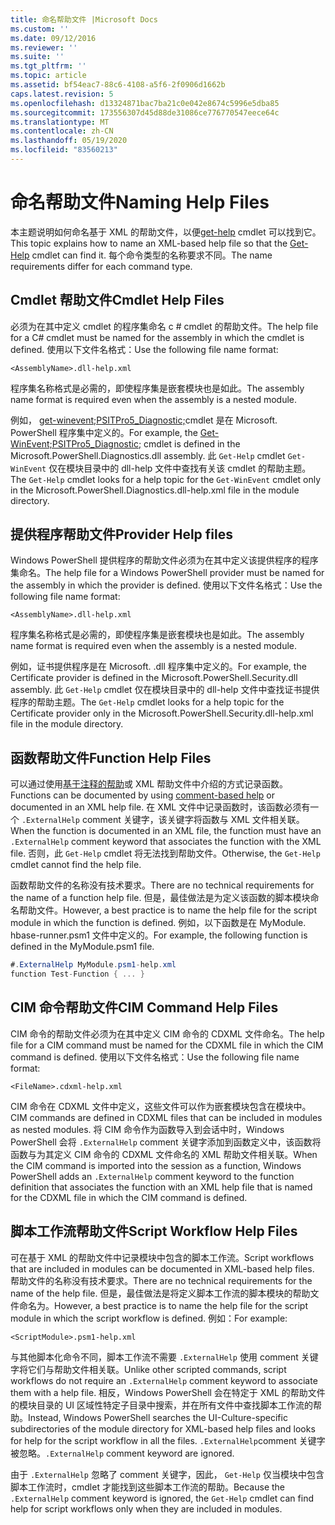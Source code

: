 ```yaml
---
title: 命名帮助文件 |Microsoft Docs
ms.custom: ''
ms.date: 09/12/2016
ms.reviewer: ''
ms.suite: ''
ms.tgt_pltfrm: ''
ms.topic: article
ms.assetid: bf54eac7-88c6-4108-a5f6-2f0906d1662b
caps.latest.revision: 5
ms.openlocfilehash: d13324871bac7ba21c0e042e8674c5996e5dba85
ms.sourcegitcommit: 173556307d45d88de31086ce776770547eece64c
ms.translationtype: MT
ms.contentlocale: zh-CN
ms.lasthandoff: 05/19/2020
ms.locfileid: "83560213"
---
```

# <a name="naming-help-files"></a><span data-ttu-id="67b13-102">命名帮助文件</span><span class="sxs-lookup"><span data-stu-id="67b13-102">Naming Help Files</span></span>

<span data-ttu-id="67b13-103">本主题说明如何命名基于 XML 的帮助文件，以便[get-help](/powershell/module/Microsoft.PowerShell.Core/Get-Help) cmdlet 可以找到它。</span><span class="sxs-lookup"><span data-stu-id="67b13-103">This topic explains how to name an XML-based help file so that the [Get-Help](/powershell/module/Microsoft.PowerShell.Core/Get-Help) cmdlet can find it.</span></span> <span data-ttu-id="67b13-104">每个命令类型的名称要求不同。</span><span class="sxs-lookup"><span data-stu-id="67b13-104">The name requirements differ for each command type.</span></span>

## <a name="cmdlet-help-files"></a><span data-ttu-id="67b13-105">Cmdlet 帮助文件</span><span class="sxs-lookup"><span data-stu-id="67b13-105">Cmdlet Help Files</span></span>

<span data-ttu-id="67b13-106">必须为在其中定义 cmdlet 的程序集命名 c # cmdlet 的帮助文件。</span><span class="sxs-lookup"><span data-stu-id="67b13-106">The help file for a C# cmdlet must be named for the assembly in which the cmdlet is defined.</span></span> <span data-ttu-id="67b13-107">使用以下文件名格式：</span><span class="sxs-lookup"><span data-stu-id="67b13-107">Use the following file name format:</span></span>

```
<AssemblyName>.dll-help.xml
```

<span data-ttu-id="67b13-108">程序集名称格式是必需的，即使程序集是嵌套模块也是如此。</span><span class="sxs-lookup"><span data-stu-id="67b13-108">The assembly name format is required even when the assembly is a nested module.</span></span>

<span data-ttu-id="67b13-109">例如， [get-winevent;PSITPro5_Diagnostic;](/powershell/module/Microsoft.PowerShell.Diagnostics/Get-WinEvent)cmdlet 是在 Microsoft. PowerShell 程序集中定义的。</span><span class="sxs-lookup"><span data-stu-id="67b13-109">For example, the [Get-WinEvent;PSITPro5_Diagnostic;](/powershell/module/Microsoft.PowerShell.Diagnostics/Get-WinEvent) cmdlet is defined in the Microsoft.PowerShell.Diagnostics.dll assembly.</span></span> <span data-ttu-id="67b13-110">此 `Get-Help` cmdlet `Get-WinEvent` 仅在模块目录中的 dll-help 文件中查找有关该 cmdlet 的帮助主题。</span><span class="sxs-lookup"><span data-stu-id="67b13-110">The `Get-Help` cmdlet looks for a help topic for the `Get-WinEvent` cmdlet only in the Microsoft.PowerShell.Diagnostics.dll-help.xml file in the module directory.</span></span>

## <a name="provider-help-files"></a><span data-ttu-id="67b13-111">提供程序帮助文件</span><span class="sxs-lookup"><span data-stu-id="67b13-111">Provider Help files</span></span>

<span data-ttu-id="67b13-112">Windows PowerShell 提供程序的帮助文件必须为在其中定义该提供程序的程序集命名。</span><span class="sxs-lookup"><span data-stu-id="67b13-112">The help file for a Windows PowerShell provider must be named for the assembly in which the provider is defined.</span></span> <span data-ttu-id="67b13-113">使用以下文件名格式：</span><span class="sxs-lookup"><span data-stu-id="67b13-113">Use the following file name format:</span></span>

```
<AssemblyName>.dll-help.xml
```

<span data-ttu-id="67b13-114">程序集名称格式是必需的，即使程序集是嵌套模块也是如此。</span><span class="sxs-lookup"><span data-stu-id="67b13-114">The assembly name format is required even when the assembly is a nested module.</span></span>

<span data-ttu-id="67b13-115">例如，证书提供程序是在 Microsoft. .dll 程序集中定义的。</span><span class="sxs-lookup"><span data-stu-id="67b13-115">For example, the Certificate provider is defined in the Microsoft.PowerShell.Security.dll assembly.</span></span> <span data-ttu-id="67b13-116">此 `Get-Help` cmdlet 仅在模块目录中的 dll-help 文件中查找证书提供程序的帮助主题。</span><span class="sxs-lookup"><span data-stu-id="67b13-116">The `Get-Help` cmdlet looks for a help topic for the Certificate provider only in the Microsoft.PowerShell.Security.dll-help.xml file in the module directory.</span></span>

## <a name="function-help-files"></a><span data-ttu-id="67b13-117">函数帮助文件</span><span class="sxs-lookup"><span data-stu-id="67b13-117">Function Help Files</span></span>

<span data-ttu-id="67b13-118">可以通过使用[基于注释的帮助](/powershell/module/microsoft.powershell.core/about/about_comment_based_help)或 XML 帮助文件中介绍的方式记录函数。</span><span class="sxs-lookup"><span data-stu-id="67b13-118">Functions can be documented by using [comment-based help](/powershell/module/microsoft.powershell.core/about/about_comment_based_help) or documented in an XML help file.</span></span> <span data-ttu-id="67b13-119">在 XML 文件中记录函数时，该函数必须有一个 `.ExternalHelp` comment 关键字，该关键字将函数与 XML 文件相关联。</span><span class="sxs-lookup"><span data-stu-id="67b13-119">When the function is documented in an XML file, the function must have an `.ExternalHelp` comment keyword that associates the function with the XML file.</span></span> <span data-ttu-id="67b13-120">否则，此 `Get-Help` cmdlet 将无法找到帮助文件。</span><span class="sxs-lookup"><span data-stu-id="67b13-120">Otherwise, the `Get-Help` cmdlet cannot find the help file.</span></span>

<span data-ttu-id="67b13-121">函数帮助文件的名称没有技术要求。</span><span class="sxs-lookup"><span data-stu-id="67b13-121">There are no technical requirements for the name of a function help file.</span></span> <span data-ttu-id="67b13-122">但是，最佳做法是为定义该函数的脚本模块命名帮助文件。</span><span class="sxs-lookup"><span data-stu-id="67b13-122">However, a best practice is to name the help file for the script module in which the function is defined.</span></span> <span data-ttu-id="67b13-123">例如，以下函数是在 MyModule. hbase-runner.psm1 文件中定义的。</span><span class="sxs-lookup"><span data-stu-id="67b13-123">For example, the following function is defined in the MyModule.psm1 file.</span></span>

```csharp
#.ExternalHelp MyModule.psm1-help.xml
function Test-Function { ... }
```

## <a name="cim-command-help-files"></a><span data-ttu-id="67b13-124">CIM 命令帮助文件</span><span class="sxs-lookup"><span data-stu-id="67b13-124">CIM Command Help Files</span></span>

<span data-ttu-id="67b13-125">CIM 命令的帮助文件必须为在其中定义 CIM 命令的 CDXML 文件命名。</span><span class="sxs-lookup"><span data-stu-id="67b13-125">The help file for a CIM command must be named for the CDXML file in which the CIM command is defined.</span></span> <span data-ttu-id="67b13-126">使用以下文件名格式：</span><span class="sxs-lookup"><span data-stu-id="67b13-126">Use the following file name format:</span></span>

```
<FileName>.cdxml-help.xml
```

<span data-ttu-id="67b13-127">CIM 命令在 CDXML 文件中定义，这些文件可以作为嵌套模块包含在模块中。</span><span class="sxs-lookup"><span data-stu-id="67b13-127">CIM commands are defined in CDXML files that can be included in modules as nested modules.</span></span> <span data-ttu-id="67b13-128">将 CIM 命令作为函数导入到会话中时，Windows PowerShell 会将 `.ExternalHelp` comment 关键字添加到函数定义中，该函数将函数与为其定义 CIM 命令的 CDXML 文件命名的 XML 帮助文件相关联。</span><span class="sxs-lookup"><span data-stu-id="67b13-128">When the CIM command is imported into the session as a function, Windows PowerShell adds an `.ExternalHelp` comment keyword to the function definition that associates the function with an XML help file that is named for the CDXML file in which the CIM command is defined.</span></span>

## <a name="script-workflow-help-files"></a><span data-ttu-id="67b13-129">脚本工作流帮助文件</span><span class="sxs-lookup"><span data-stu-id="67b13-129">Script Workflow Help Files</span></span>

<span data-ttu-id="67b13-130">可在基于 XML 的帮助文件中记录模块中包含的脚本工作流。</span><span class="sxs-lookup"><span data-stu-id="67b13-130">Script workflows that are included in modules can be documented in XML-based help files.</span></span> <span data-ttu-id="67b13-131">帮助文件的名称没有技术要求。</span><span class="sxs-lookup"><span data-stu-id="67b13-131">There are no technical requirements for the name of the help file.</span></span> <span data-ttu-id="67b13-132">但是，最佳做法是将定义脚本工作流的脚本模块的帮助文件命名为。</span><span class="sxs-lookup"><span data-stu-id="67b13-132">However, a best practice is to name the help file for the script module in which the script workflow is defined.</span></span> <span data-ttu-id="67b13-133">例如：</span><span class="sxs-lookup"><span data-stu-id="67b13-133">For example:</span></span>

```
<ScriptModule>.psm1-help.xml
```

<span data-ttu-id="67b13-134">与其他脚本化命令不同，脚本工作流不需要 `.ExternalHelp` 使用 comment 关键字将它们与帮助文件相关联。</span><span class="sxs-lookup"><span data-stu-id="67b13-134">Unlike other scripted commands, script workflows do not require an `.ExternalHelp` comment keyword to associate them with a help file.</span></span> <span data-ttu-id="67b13-135">相反，Windows PowerShell 会在特定于 XML 的帮助文件的模块目录的 UI 区域性特定子目录中搜索，并在所有文件中查找脚本工作流的帮助。</span><span class="sxs-lookup"><span data-stu-id="67b13-135">Instead, Windows PowerShell searches the UI-Culture-specific subdirectories of the module directory for XML-based help files and looks for help for the script workflow in all the files.</span></span> <span data-ttu-id="67b13-136">`.ExternalHelp`comment 关键字被忽略。</span><span class="sxs-lookup"><span data-stu-id="67b13-136">`.ExternalHelp` comment keyword are ignored.</span></span>

<span data-ttu-id="67b13-137">由于 `.ExternalHelp` 忽略了 comment 关键字，因此， `Get-Help` 仅当模块中包含脚本工作流时，cmdlet 才能找到这些脚本工作流的帮助。</span><span class="sxs-lookup"><span data-stu-id="67b13-137">Because the `.ExternalHelp` comment keyword is ignored, the `Get-Help` cmdlet can find help for script workflows only when they are included in modules.</span></span>
